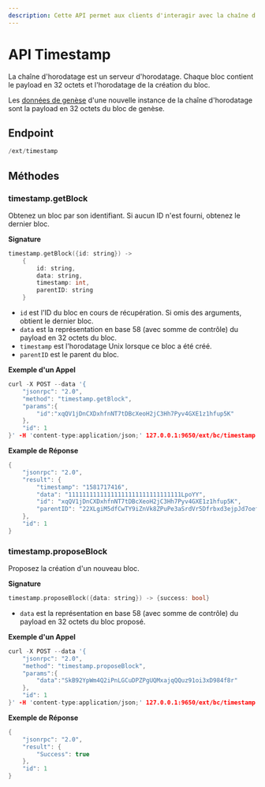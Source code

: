 ```yaml
---
description: Cette API permet aux clients d'interagir avec la chaîne d'horodatage.
---
```


# API Timestamp

La chaîne d'horodatage est un serveur d'horodatage. Chaque bloc contient le payload en 32 octets et l'horodatage de la création du bloc.

Les [données de genèse](platform-api-p-chain.md) d'une nouvelle instance de la chaîne d'horodatage sont la payload en 32 octets du bloc de genèse.

## Endpoint

```cpp
/ext/timestamp
```

## Méthodes

### timestamp.getBlock

Obtenez un bloc par son identifiant. Si aucun ID n'est fourni, obtenez le dernier bloc.

**Signature**

```cpp
timestamp.getBlock({id: string}) ->
    {
        id: string,
        data: string,
        timestamp: int,
        parentID: string
    }
```

* `id` est l'ID du bloc en cours de récupération. Si omis des arguments, obtient le dernier bloc.
* `data` est la représentation en base 58 \(avec somme de contrôle\) du payload en 32 octets du bloc.
* `timestamp` est l'horodatage Unix lorsque ce bloc a été créé.
* `parentID` est le parent du bloc.

**Exemple d'un Appel**

```cpp
curl -X POST --data '{
    "jsonrpc": "2.0",
    "method": "timestamp.getBlock",
    "params":{
        "id":"xqQV1jDnCXDxhfnNT7tDBcXeoH2jC3Hh7Pyv4GXE1z1hfup5K"
    },
    "id": 1
}' -H 'content-type:application/json;' 127.0.0.1:9650/ext/bc/timestamp
```

**Example de Réponse**

```cpp
{
    "jsonrpc": "2.0",
    "result": {
        "timestamp": "1581717416",
        "data": "11111111111111111111111111111111LpoYY",
        "id": "xqQV1jDnCXDxhfnNT7tDBcXeoH2jC3Hh7Pyv4GXE1z1hfup5K",
        "parentID": "22XLgiM5dfCwTY9iZnVk8ZPuPe3aSrdVr5Dfrbxd3ejpJd7oef"
    },
    "id": 1
}
```

### timestamp.proposeBlock

Proposez la création d'un nouveau bloc.

**Signature**

```cpp
timestamp.proposeBlock({data: string}) -> {success: bool}
```

* `data` est la représentation en base 58 \(avec somme de contrôle\) du payload en 32 octets du bloc proposé.

**Exemple d'un Appel**

```cpp
curl -X POST --data '{
    "jsonrpc": "2.0",
    "method": "timestamp.proposeBlock",
    "params":{
        "data":"SkB92YpWm4Q2iPnLGCuDPZPgUQMxajqQQuz91oi3xD984f8r"
    },
    "id": 1
}' -H 'content-type:application/json;' 127.0.0.1:9650/ext/bc/timestamp
```

**Exemple de Réponse**

```cpp
{
    "jsonrpc": "2.0",
    "result": {
        "Success": true
    },
    "id": 1
}
```

